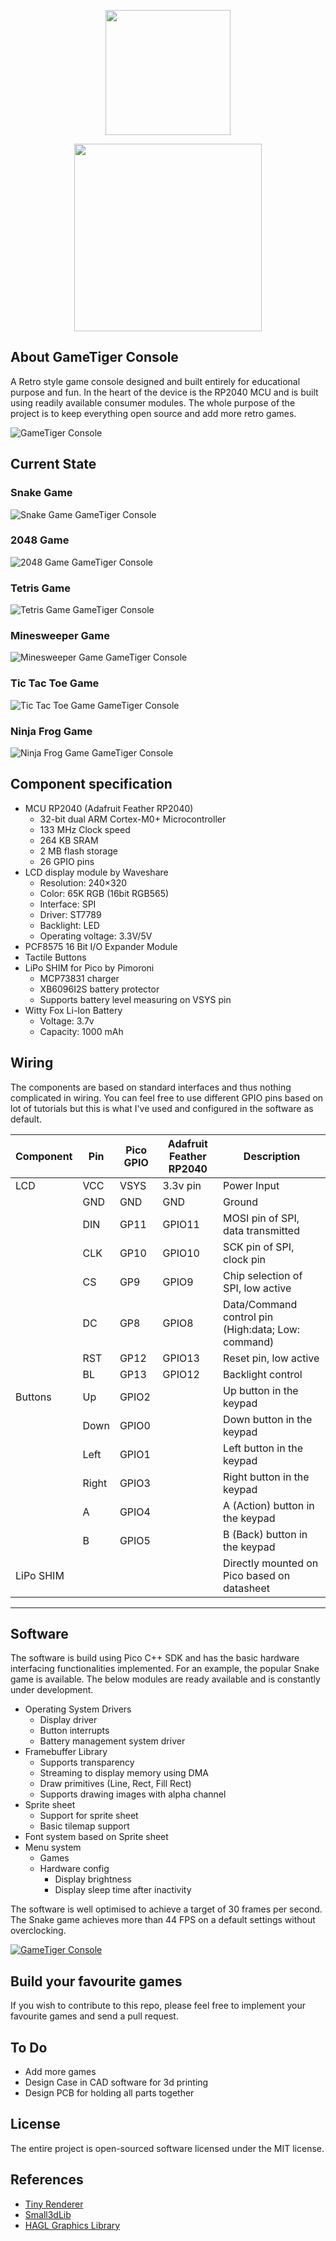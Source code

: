 <p align="center">
    <img src="docs/tiger.png" width="200">
</p>
<p align="center">
    <img src="docs/gametiger.png" width="300"></p>
</p>

## About GameTiger Console
A Retro style game console designed and built entirely for educational purpose and fun. In the heart of the device is the RP2040 MCU and is built using readily available consumer modules. The whole purpose of the project is to keep everything open source and add more retro games.

![GameTiger Console](/docs/gametiger.jpg)

## Current State
### Snake Game
![Snake Game GameTiger Console](/docs/Snake.gif)

### 2048 Game
![2048 Game GameTiger Console](/docs/2048.gif)

### Tetris Game
![Tetris Game GameTiger Console](/docs/Tetris.gif)

### Minesweeper Game
![Minesweeper Game GameTiger Console](/docs/Minesweeper.gif)

### Tic Tac Toe Game
![Tic Tac Toe Game GameTiger Console](/docs/TicTacToe.gif)

### Ninja Frog Game
![Ninja Frog Game GameTiger Console](/docs/NinjaFrog.gif)

## Component specification
*  MCU RP2040 (Adafruit Feather RP2040)
    *  32-bit dual ARM Cortex-M0+ Microcontroller
    *  133 MHz Clock speed
    *  264 KB SRAM
    *  2 MB flash storage
    *  26 GPIO pins
*  LCD display module by Waveshare
    *  Resolution: 240×320
    *  Color: 65K RGB (16bit RGB565)
    *  Interface: SPI
    *  Driver: ST7789
    *  Backlight: LED
    *  Operating voltage: 3.3V/5V
*  PCF8575 16 Bit I/O Expander Module
*  Tactile Buttons
*  LiPo SHIM for Pico by Pimoroni
    *  MCP73831 charger
    *  XB6096I2S battery protector
    *  Supports battery level measuring on VSYS pin
*  Witty Fox Li-Ion Battery
    *  Voltage: 3.7v
    *  Capacity: 1000 mAh

## Wiring 
The components are based on standard interfaces and thus nothing complicated in wiring. You can feel free to use different GPIO pins based on lot of tutorials but this is what I've used and configured in the software as default. 

| Component | Pin | Pico GPIO | Adafruit Feather RP2040 | Description |
|--|--|--|--|--|
|LCD|VCC|VSYS|3.3v pin|Power Input|
||GND|GND|GND|Ground|
||DIN|GP11|GPIO11|MOSI pin of SPI, data transmitted|
||CLK|GP10|GPIO10|SCK pin of SPI, clock pin|
||CS|GP9|GPIO9|Chip selection of SPI, low active|
||DC|GP8|GPIO8|Data/Command control pin (High:data; Low: command)|
||RST|GP12|GPIO13|Reset pin, low active|
||BL|GP13|GPIO12|Backlight control|
|Buttons|Up|GPIO2||Up button in the keypad|
||Down|GPIO0||Down button in the keypad|
||Left|GPIO1||Left button in the keypad|
||Right|GPIO3||Right button in the keypad|
||A|GPIO4||A (Action) button in the keypad|
||B|GPIO5||B (Back) button in the keypad|
|LiPo SHIM| | | | Directly mounted on Pico based on datasheet|
____

## Software
The software is build using Pico C++ SDK and has the basic hardware interfacing functionalities implemented. For an example, the popular Snake game is available. The below modules are ready available and is constantly under development. 

* Operating System Drivers
    * Display driver
    * Button interrupts
    * Battery management system driver
* Framebuffer Library
    * Supports transparency
    * Streaming to display memory using DMA
    * Draw primitives (Line, Rect, Fill Rect)
    * Supports drawing images with alpha channel
* Sprite sheet 
    * Support for sprite sheet 
    * Basic tilemap support
* Font system based on Sprite sheet
* Menu system
    * Games
    * Hardware config
        * Display brightness
        * Display sleep time after inactivity

The software is well optimised to achieve a target of 30 frames per second. The Snake game achieves more than 44 FPS on a default settings without overclocking. 

[![GameTiger Console](https://img.youtube.com/vi/edIZAm9zVC8/0.jpg)](https://youtu.be/edIZAm9zVC8)


## Build your favourite games
If you wish to contribute to this repo, please feel free to implement your favourite games and send a pull request. 

## To Do
* Add more games
* Design Case in CAD software for 3d printing
* Design PCB for holding all parts together


## License
The entire project is open-sourced software licensed under the MIT license.

## References
* [Tiny Renderer](https://github.com/ssloy/tinyrenderer)
* [Small3dLib](https://gitlab.com/drummyfish/small3dlib)
* [HAGL Graphics Library](https://github.com/tuupola/hagl)
